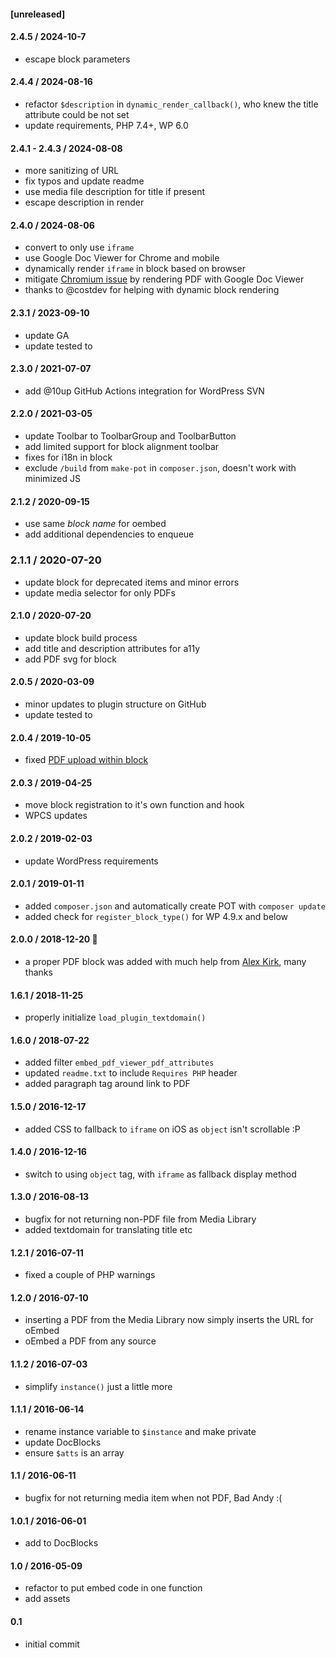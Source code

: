 #### [unreleased]

#### 2.4.5 / 2024-10-7
* escape block parameters

#### 2.4.4 / 2024-08-16
* refactor `$description` in `dynamic_render_callback()`, who knew the title attribute could be not set
* update requirements, PHP 7.4+, WP 6.0

#### 2.4.1 - 2.4.3 / 2024-08-08
* more sanitizing of URL
* fix typos and update readme
* use media file description for title if present
* escape description in render

#### 2.4.0 / 2024-08-06
* convert to only use `iframe`
* use Google Doc Viewer for Chrome and mobile
* dynamically render `iframe` in block based on browser
* mitigate [Chromium issue](https://issues.chromium.org/issues/40063550) by rendering PDF with Google Doc Viewer
* thanks to @costdev for helping with dynamic block rendering

#### 2.3.1 / 2023-09-10
* update GA
* update tested to

#### 2.3.0 / 2021-07-07
* add @10up GitHub Actions integration for WordPress SVN

#### 2.2.0 / 2021-03-05
* update Toolbar to ToolbarGroup and ToolbarButton
* add limited support for block alignment toolbar
* fixes for i18n in block
* exclude `/build` from `make-pot` in `composer.json`, doesn't work with minimized JS

#### 2.1.2 / 2020-09-15
* use same _block name_ for oembed
* add additional dependencies to enqueue

### 2.1.1 / 2020-07-20
* update block for deprecated items and minor errors
* update media selector for only PDFs

#### 2.1.0 / 2020-07-20
* update block build process
* add title and description attributes for a11y
* add PDF svg for block

#### 2.0.5 / 2020-03-09
* minor updates to plugin structure on GitHub
* update tested to

#### 2.0.4 / 2019-10-05
* fixed [PDF upload within block](https://wordpress.org/support/topic/uploading-from-within-block-doesnt-work/)

#### 2.0.3 / 2019-04-25
* move block registration to it's own function and hook
* WPCS updates

#### 2.0.2 / 2019-02-03
* update WordPress requirements

#### 2.0.1 / 2019-01-11
* added `composer.json` and automatically create POT with `composer update`
* added check for `register_block_type()` for WP 4.9.x and below

#### 2.0.0 / 2018-12-20 🎂
* a proper PDF block was added with much help from [Alex Kirk](https://github.com/akirk), many thanks

#### 1.6.1 / 2018-11-25
* properly initialize `load_plugin_textdomain()`

#### 1.6.0 / 2018-07-22
* added filter `embed_pdf_viewer_pdf_attributes`
* updated `readme.txt` to include `Requires PHP` header
* added paragraph tag around link to PDF

#### 1.5.0 / 2016-12-17
* added CSS to fallback to `iframe` on iOS as `object` isn't scrollable :P

#### 1.4.0 / 2016-12-16
* switch to using `object` tag, with `iframe` as fallback display method

#### 1.3.0 / 2016-08-13
* bugfix for not returning non-PDF file from Media Library
* added textdomain for translating title etc

#### 1.2.1 / 2016-07-11
* fixed a couple of PHP warnings

#### 1.2.0 / 2016-07-10
* inserting a PDF from the Media Library now simply inserts the URL for oEmbed
* oEmbed a PDF from any source

#### 1.1.2 / 2016-07-03
* simplify `instance()` just a little more

#### 1.1.1 / 2016-06-14
* rename instance variable to `$instance` and make private
* update DocBlocks
* ensure `$atts` is an array

#### 1.1 / 2016-06-11
* bugfix for not returning media item when not PDF, Bad Andy :(

#### 1.0.1 / 2016-06-01
* add to DocBlocks

#### 1.0 / 2016-05-09
* refactor to put embed code in one function
* add assets

#### 0.1
* initial commit
